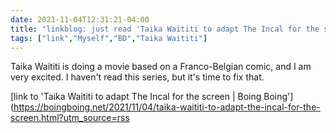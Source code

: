 ```yaml
---
date: 2021-11-04T12:31:21-04:00
title: "linkblog: just read 'Taika Waititi to adapt The Incal for the screen | Boing Boing'"
tags: ["link","Myself","BD","Taika Waititi"]
---
```

Taika Waititi is doing a movie based on a Franco-Belgian comic, and I am very excited. I haven't read this series, but it's time to fix that.
 
[link to 'Taika Waititi to adapt The Incal for the screen | Boing Boing'](https://boingboing.net/2021/11/04/taika-waititi-to-adapt-the-incal-for-the-screen.html?utm_source=rss
